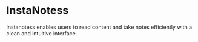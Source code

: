 # InstaNotess
Instanotess enables users to read content and take notes efficiently with a clean and intuitive interface.
